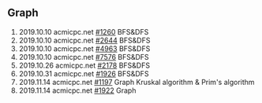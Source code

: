 ## Graph
1. 2019.10.10 acmicpc.net [#1260](https://www.acmicpc.net/problem/1260) BFS&DFS
2. 2019.10.10 acmicpc.net [#2644](https://www.acmicpc.net/problem/2644) BFS&DFS
3. 2019.10.10 acmicpc.net [#4963](https://www.acmicpc.net/problem/4963) BFS&DFS
4. 2019.10.10 acmicpc.net [#7576](https://www.acmicpc.net/problem/7576) BFS&DFS
5. 2019.10.26 acmicpc.net [#2178](https://www.acmicpc.net/problem/2178) BFS&DFS
6. 2019.10.31 acmicpc.net [#1926](https://www.acmicpc.net/problem/1926) BFS&DFS
7. 2019.11.14 acmicpc.net [#1197](https://www.acmicpc.net/problem/1197) Graph Kruskal algorithm & Prim's algorithm
8. 2019.11.14 acmicpc.net [#1922](https://www.acmicpc.net/problem/1922) Graph

